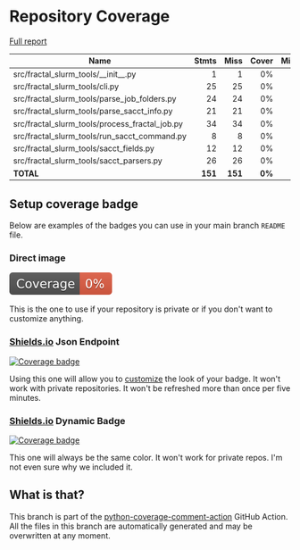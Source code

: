 # Repository Coverage

[Full report](https://htmlpreview.github.io/?https://github.com/fractal-analytics-platform/fractal-slurm-tools/blob/python-coverage-comment-action-data/htmlcov/index.html)

| Name                                               |    Stmts |     Miss |  Cover |   Missing |
|--------------------------------------------------- | -------: | -------: | -----: | --------: |
| src/fractal\_slurm\_tools/\_\_init\_\_.py          |        1 |        1 |     0% |         1 |
| src/fractal\_slurm\_tools/cli.py                   |       25 |       25 |     0% |      1-74 |
| src/fractal\_slurm\_tools/parse\_job\_folders.py   |       24 |       24 |     0% |      1-49 |
| src/fractal\_slurm\_tools/parse\_sacct\_info.py    |       21 |       21 |     0% |      1-44 |
| src/fractal\_slurm\_tools/process\_fractal\_job.py |       34 |       34 |     0% |      1-66 |
| src/fractal\_slurm\_tools/run\_sacct\_command.py   |        8 |        8 |     0% |      1-24 |
| src/fractal\_slurm\_tools/sacct\_fields.py         |       12 |       12 |     0% |      1-49 |
| src/fractal\_slurm\_tools/sacct\_parsers.py        |       26 |       26 |     0% |      1-67 |
|                                          **TOTAL** |  **151** |  **151** | **0%** |           |


## Setup coverage badge

Below are examples of the badges you can use in your main branch `README` file.

### Direct image

[![Coverage badge](https://raw.githubusercontent.com/fractal-analytics-platform/fractal-slurm-tools/python-coverage-comment-action-data/badge.svg)](https://htmlpreview.github.io/?https://github.com/fractal-analytics-platform/fractal-slurm-tools/blob/python-coverage-comment-action-data/htmlcov/index.html)

This is the one to use if your repository is private or if you don't want to customize anything.

### [Shields.io](https://shields.io) Json Endpoint

[![Coverage badge](https://img.shields.io/endpoint?url=https://raw.githubusercontent.com/fractal-analytics-platform/fractal-slurm-tools/python-coverage-comment-action-data/endpoint.json)](https://htmlpreview.github.io/?https://github.com/fractal-analytics-platform/fractal-slurm-tools/blob/python-coverage-comment-action-data/htmlcov/index.html)

Using this one will allow you to [customize](https://shields.io/endpoint) the look of your badge.
It won't work with private repositories. It won't be refreshed more than once per five minutes.

### [Shields.io](https://shields.io) Dynamic Badge

[![Coverage badge](https://img.shields.io/badge/dynamic/json?color=brightgreen&label=coverage&query=%24.message&url=https%3A%2F%2Fraw.githubusercontent.com%2Ffractal-analytics-platform%2Ffractal-slurm-tools%2Fpython-coverage-comment-action-data%2Fendpoint.json)](https://htmlpreview.github.io/?https://github.com/fractal-analytics-platform/fractal-slurm-tools/blob/python-coverage-comment-action-data/htmlcov/index.html)

This one will always be the same color. It won't work for private repos. I'm not even sure why we included it.

## What is that?

This branch is part of the
[python-coverage-comment-action](https://github.com/marketplace/actions/python-coverage-comment)
GitHub Action. All the files in this branch are automatically generated and may be
overwritten at any moment.